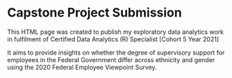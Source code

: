 # Capstone Project Submission

This HTML page was created to publish my exploratory data analytics work in fulfilment of Certified Data Analytics (R) Specialist [Cohort 5 Year 2021] 

It aims to provide insights on whether the degree of supervisory support for employees in the Federal Government differ across ethnicity and gender using the 2020 Federal Employee Viewpoint Survey.
